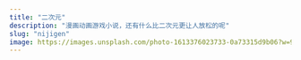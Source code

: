 ```yaml
---
title: "二次元"
description: "漫画动画游戏小说，还有什么比二次元更让人放松的呢"
slug: "nijigen"
image: https://images.unsplash.com/photo-1613376023733-0a73315d9b06?w=900&auto=format&fit=crop&q=60&ixlib=rb-4.0.3&ixid=M3wxMjA3fDB8MHxzZWFyY2h8Mnx8amFwYW5lc2UlMjBjb21pY3xlbnwwfHwwfHx8MA%3D%3D
---
```

